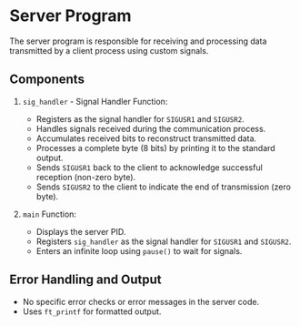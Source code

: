 Server Program
==============

The server program is responsible for receiving and processing data transmitted by a client process using custom signals.

Components
-----------

1. `sig_handler` - Signal Handler Function:
   - Registers as the signal handler for `SIGUSR1` and `SIGUSR2`.
   - Handles signals received during the communication process.
   - Accumulates received bits to reconstruct transmitted data.
   - Processes a complete byte (8 bits) by printing it to the standard output.
   - Sends `SIGUSR1` back to the client to acknowledge successful reception (non-zero byte).
   - Sends `SIGUSR2` to the client to indicate the end of transmission (zero byte).

2. `main` Function:
   - Displays the server PID.
   - Registers `sig_handler` as the signal handler for `SIGUSR1` and `SIGUSR2`.
   - Enters an infinite loop using `pause()` to wait for signals.

Error Handling and Output
-------------------------
- No specific error checks or error messages in the server code.
- Uses `ft_printf` for formatted output.


